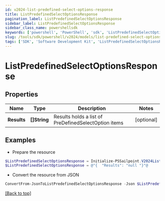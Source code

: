 ```yaml
---
id: v2024-list-predefined-select-options-response
title: ListPredefinedSelectOptionsResponse
pagination_label: ListPredefinedSelectOptionsResponse
sidebar_label: ListPredefinedSelectOptionsResponse
sidebar_class_name: powershellsdk
keywords: ['powershell', 'PowerShell', 'sdk', 'ListPredefinedSelectOptionsResponse', 'V2024ListPredefinedSelectOptionsResponse'] 
slug: /tools/sdk/powershell/v2024/models/list-predefined-select-options-response
tags: ['SDK', 'Software Development Kit', 'ListPredefinedSelectOptionsResponse', 'V2024ListPredefinedSelectOptionsResponse']
---
```



# ListPredefinedSelectOptionsResponse

## Properties

Name | Type | Description | Notes
------------ | ------------- | ------------- | -------------
**Results** | **[]String** | Results holds a list of PreDefinedSelectOption items | [optional] 

## Examples

- Prepare the resource
```powershell
$ListPredefinedSelectOptionsResponse = Initialize-PSSailpoint.V2024ListPredefinedSelectOptionsResponse  -Results null
$ListPredefinedSelectOptionsResponse = @"{  "Results": "null "}"@
```

- Convert the resource from JSON
```powershell
ConvertFrom-JsonToListPredefinedSelectOptionsResponse -Json $ListPredefinedSelectOptionsResponse
```


[[Back to top]](#) 


